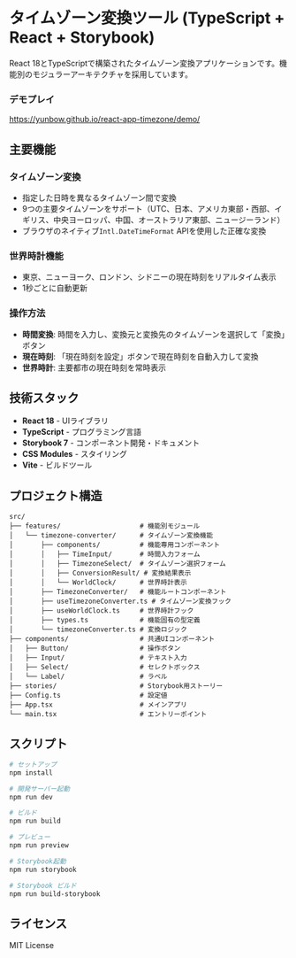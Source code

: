 # タイムゾーン変換ツール (TypeScript + React + Storybook)

React 18とTypeScriptで構築されたタイムゾーン変換アプリケーションです。機能別のモジュラーアーキテクチャを採用しています。

### デモプレイ
https://yunbow.github.io/react-app-timezone/demo/

## 主要機能

### タイムゾーン変換
- 指定した日時を異なるタイムゾーン間で変換
- 9つの主要タイムゾーンをサポート（UTC、日本、アメリカ東部・西部、イギリス、中央ヨーロッパ、中国、オーストラリア東部、ニュージーランド）
- ブラウザのネイティブ`Intl.DateTimeFormat` APIを使用した正確な変換

### 世界時計機能
- 東京、ニューヨーク、ロンドン、シドニーの現在時刻をリアルタイム表示
- 1秒ごとに自動更新

### 操作方法
- **時間変換**: 時間を入力し、変換元と変換先のタイムゾーンを選択して「変換」ボタン
- **現在時刻**: 「現在時刻を設定」ボタンで現在時刻を自動入力して変換
- **世界時計**: 主要都市の現在時刻を常時表示

## 技術スタック

- **React 18** - UIライブラリ
- **TypeScript** - プログラミング言語
- **Storybook 7** - コンポーネント開発・ドキュメント
- **CSS Modules** - スタイリング
- **Vite** - ビルドツール

## プロジェクト構造

```
src/
├── features/                    # 機能別モジュール
│   └── timezone-converter/      # タイムゾーン変換機能
│       ├── components/          # 機能専用コンポーネント
│       │   ├── TimeInput/       # 時間入力フォーム
│       │   ├── TimezoneSelect/  # タイムゾーン選択フォーム
│       │   ├── ConversionResult/ # 変換結果表示
│       │   └── WorldClock/      # 世界時計表示
│       ├── TimezoneConverter/   # 機能ルートコンポーネント
│       ├── useTimezoneConverter.ts # タイムゾーン変換フック
│       ├── useWorldClock.ts     # 世界時計フック
│       ├── types.ts             # 機能固有の型定義
│       └── timezoneConverter.ts # 変換ロジック
├── components/                  # 共通UIコンポーネント
│   ├── Button/                  # 操作ボタン
│   ├── Input/                   # テキスト入力
│   ├── Select/                  # セレクトボックス
│   └── Label/                   # ラベル
├── stories/                     # Storybook用ストーリー
├── Config.ts                    # 設定値
├── App.tsx                      # メインアプリ
└── main.tsx                     # エントリーポイント
```

## スクリプト

```bash
# セットアップ
npm install

# 開発サーバー起動
npm run dev

# ビルド
npm run build

# プレビュー
npm run preview

# Storybook起動
npm run storybook

# Storybook ビルド
npm run build-storybook
```

## ライセンス

MIT License